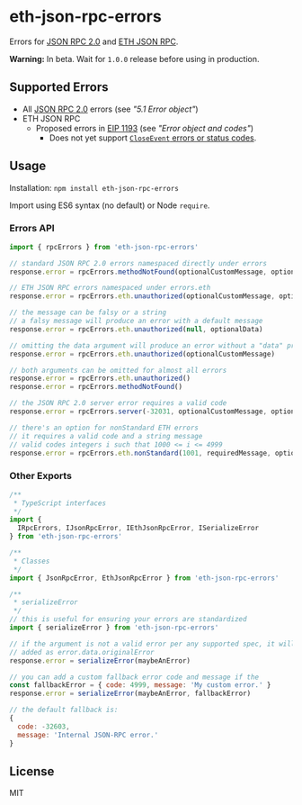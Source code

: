 # eth-json-rpc-errors

Errors for [JSON RPC 2.0](https://www.jsonrpc.org/specification) and [ETH JSON RPC](https://github.com/ethereum/wiki/wiki/JSON-RPC).

**Warning:** In beta. Wait for `1.0.0` release before using in production.

## Supported Errors

- All [JSON RPC 2.0](https://www.jsonrpc.org/specification) errors (see *"5.1 Error object"*)
- ETH JSON RPC
  - Proposed errors in [EIP 1193](https://eips.ethereum.org/EIPS/eip-1193) (see *"Error object and codes"*)
    - Does not yet support [`CloseEvent` errors or status codes](https://developer.mozilla.org/en-US/docs/Web/API/CloseEvent#Status_codes).

## Usage

Installation: `npm install eth-json-rpc-errors`

Import using ES6 syntax (no default) or Node `require`.

### Errors API

```js
import { rpcErrors } from 'eth-json-rpc-errors'

// standard JSON RPC 2.0 errors namespaced directly under errors
response.error = rpcErrors.methodNotFound(optionalCustomMessage, optionalData)

// ETH JSON RPC errors namespaced under errors.eth
response.error = rpcErrors.eth.unauthorized(optionalCustomMessage, optionalData)

// the message can be falsy or a string
// a falsy message will produce an error with a default message
response.error = rpcErrors.eth.unauthorized(null, optionalData)

// omitting the data argument will produce an error without a "data" property
response.error = rpcErrors.eth.unauthorized(optionalCustomMessage)

// both arguments can be omitted for almost all errors
response.error = rpcErrors.eth.unauthorized()
response.error = rpcErrors.methodNotFound()

// the JSON RPC 2.0 server error requires a valid code
response.error = rpcErrors.server(-32031, optionalCustomMessage, optionalData)

// there's an option for nonStandard ETH errors
// it requires a valid code and a string message
// valid codes integers i such that 1000 <= i <= 4999
response.error = rpcErrors.eth.nonStandard(1001, requiredMessage, optionalData)
```

### Other Exports
```js
/**
 * TypeScript interfaces
 */
import {
  IRpcErrors, IJsonRpcError, IEthJsonRpcError, ISerializeError
} from 'eth-json-rpc-errors'

/**
 * Classes
 */
import { JsonRpcError, EthJsonRpcError } from 'eth-json-rpc-errors'

/**
 * serializeError
 */
// this is useful for ensuring your errors are standardized
import { serializeError } from 'eth-json-rpc-errors'

// if the argument is not a valid error per any supported spec, it will be
// added as error.data.originalError
response.error = serializeError(maybeAnError)

// you can add a custom fallback error code and message if the 
const fallbackError = { code: 4999, message: 'My custom error.' }
response.error = serializeError(maybeAnError, fallbackError)

// the default fallback is:
{
  code: -32603,
  message: 'Internal JSON-RPC error.'
}
```

## License

MIT
